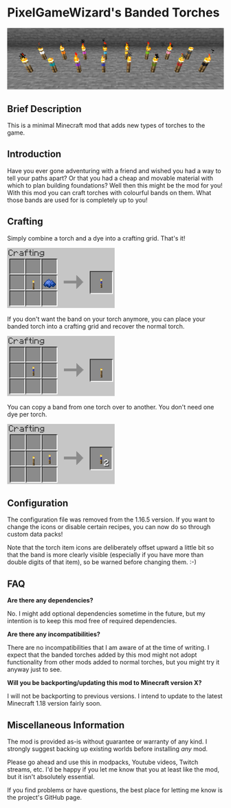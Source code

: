 # PixelGameWizard's Banded Torches

![Picture of banded torches](https://raw.githubusercontent.com/pixelgamewizard/pgwbandedtorches/master/doc/1_16_5/showcase_torches.png "Banded Torches")

## Brief Description

This is a minimal Minecraft mod that adds new types of torches to the game.

## Introduction

Have you ever gone adventuring with a friend and wished you had a way to tell your paths apart? Or that you had a cheap and movable material with which to plan building foundations? Well then this might be the mod for you! With this mod you can craft torches with colourful bands on them. What those bands are used for is completely up to you!

## Crafting

Simply combine a torch and a dye into a crafting grid. That's it!

<img src="https://raw.githubusercontent.com/pixelgamewizard/pgwbandedtorches/master/doc/1_16_5/recipe_creation.png" width="250" height="140" />

If you don't want the band on your torch anymore, you can place your banded torch into a crafting grid and recover the normal torch.

<img src="https://raw.githubusercontent.com/pixelgamewizard/pgwbandedtorches/master/doc/1_16_5/recipe_unband.png" width="250" height="140" />

You can copy a band from one torch over to another. You don't need one dye per torch.

<img src="https://raw.githubusercontent.com/pixelgamewizard/pgwbandedtorches/master/doc/1_16_5/recipe_duplication.png" width="250" height="140" />

## Configuration

The configuration file was removed from the 1.16.5 version. If you want to change the icons or disable certain recipes, you can now do so through custom data packs!

Note that the torch item icons are deliberately offset upward a little bit so that the band is more clearly visible (especially if you have more than double digits of that item), so be warned before changing them. :-)

## FAQ

**Are there any dependencies?**

No. I might add optional dependencies sometime in the future, but my intention is to keep this mod free of required dependencies.

**Are there any incompatibilities?**

There are no incompatibilities that I am aware of at the time of writing. I expect that the banded torches added by this mod might not adopt functionality from other mods added to normal torches, but you might try it anyway just to see.

**Will you be backporting/updating this mod to Minecraft version X?**

I will not be backporting to previous versions. I intend to update to the latest Minecraft 1.18 version fairly soon.

## Miscellaneous Information

The mod is provided as-is without guarantee or warranty of any kind. I strongly suggest backing up existing worlds before installing *any* mod.

Please go ahead and use this in modpacks, Youtube videos, Twitch streams, etc. I'd be happy if you let me know that you at least like the mod, but it isn't absolutely essential.

If you find problems or have questions, the best place for letting me know is the project's GitHub page.

